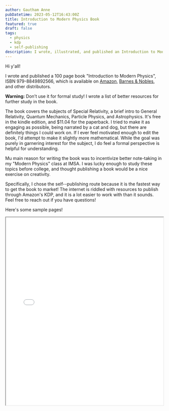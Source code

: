```yaml
---
author: Gautham Anne
pubDatetime: 2023-05-12T16:43:00Z
title: Introduction to Modern Physics Book
featured: true
draft: false
tags:
  - physics
  - kdp
  - self-publishing
description: I wrote, illustrated, and published an Introduction to Modern Physics book for middle and high schoolers!
---
```


Hi y'all!

I wrote and published a 100 page book "Introduction to Modern Physics", ISBN 979-8849892566, which is available on <a href="https://www.amazon.com/Introduction-Modern-Physics-Gautham-Anne/dp/B0BD2XNX7J">Amazon</a>, <a href="https://www.barnesandnoble.com/w/introduction-to-modern-physics-gautham-anne/1142532018">Barnes & Nobles</a>, and other distributors.

<div class="callout warning">
  <strong>Warning:</strong> Don’t use it for formal study! I wrote a list of better resources for further study in the book.
</div>

The book covers the subjects of Special Relativity, a brief intro to General Relativity, Quantum Mechanics, Particle Physics, and Astrophysics. It's free in the kindle edition, and $11.04 for the paperback. I tried to make it as engaging as possible, being narrated by a cat and dog, but there are definitely things I could work on. If I ever feel motivated enough to edit the book, I'd attempt to make it slightly more mathematical. While the goal was purely in garnering interest for the subject, I do feel a formal perspective is helpful for understanding.

Mu main reason for writing the book was to incentivize better note-taking in my "Modern Physics" class at IMSA. I was lucky enough to study these topics before college, and thought publishing a book would be a nice exercise on creativity.

Specifically, I chose the self--publishing route because it is the fastest way to get the book to market! The internet is riddled with resources to publish through Amazon's KDP, and it is a lot easier to work with than it sounds. Feel free to reach out if you have questions!

Here's some sample pages!

<iframe height="600px" width="100%" src="/files/intro-to-modphys-book/book-sample.pdf"></iframe>
